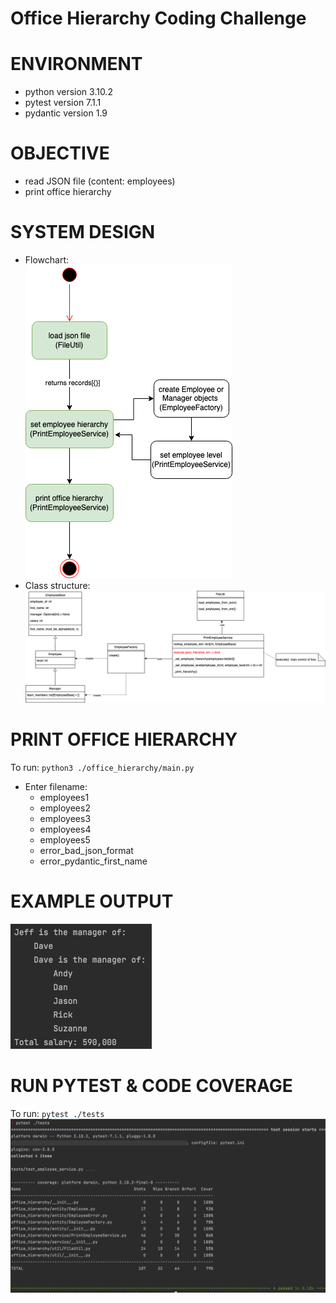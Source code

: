# Office Hierarchy Coding Challenge

# ENVIRONMENT
- python version 3.10.2
- pytest version 7.1.1
- pydantic version 1.9


# OBJECTIVE
- read JSON file (content: employees)
- print office hierarchy


# SYSTEM DESIGN
- Flowchart:\
![](docs/flowchart.png)
- Class structure:\
![](docs/class_diagram.png)


# PRINT OFFICE HIERARCHY
To run: `python3 ./office_hierarchy/main.py`
- Enter filename:
  - employees1
  - employees2
  - employees3
  - employees4
  - employees5
  - error_bad_json_format
  - error_pydantic_first_name


# EXAMPLE OUTPUT
![](docs/hierarchy_example_output.png)


# RUN PYTEST & CODE COVERAGE
To run: `pytest ./tests`\
![](docs/pytest_code_coverage.png)